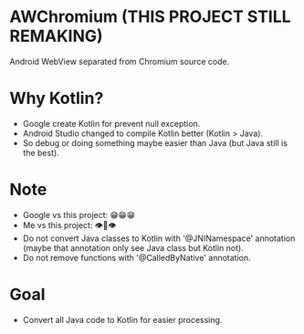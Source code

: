 # AWChromium (THIS PROJECT STILL REMAKING)

Android WebView separated from Chromium source code.

# Why Kotlin?

- Google create Kotlin for prevent null exception.
- Android Studio changed to compile Kotlin better (Kotlin > Java).
- So debug or doing something maybe easier than Java (but Java still is the best).

# Note

- Google vs this project: 😁😁😁
- Me vs this project: 👁️👄👁️
- Do not convert Java classes to Kotlin with '@JNINamespace' annotation (maybe that annotation only see Java class but Kotlin not).
- Do not remove functions with '@CalledByNative' annotation.

# Goal

- Convert all Java code to Kotlin for easier processing.
